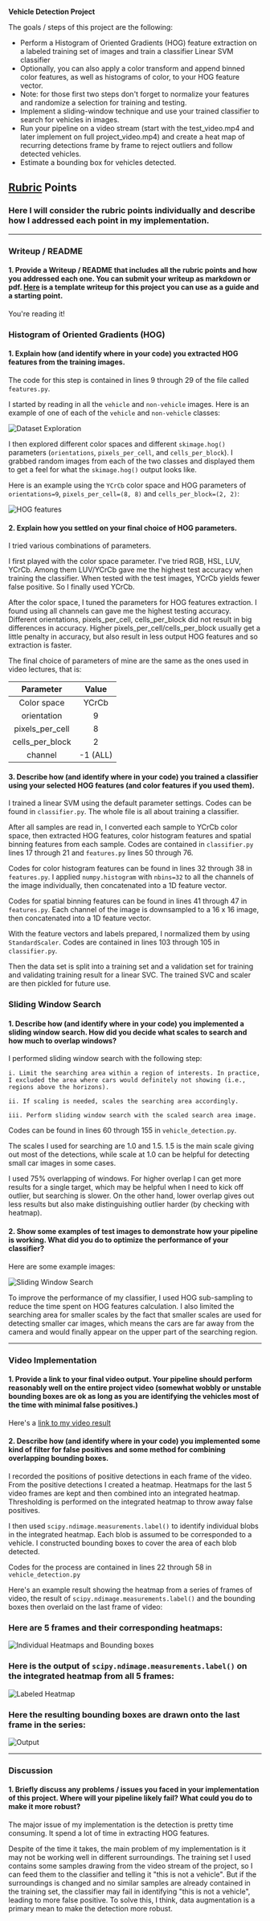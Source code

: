 **Vehicle Detection Project**

The goals / steps of this project are the following:

* Perform a Histogram of Oriented Gradients (HOG) feature extraction on a labeled training set of images and train a classifier Linear SVM classifier
* Optionally, you can also apply a color transform and append binned color features, as well as histograms of color, to your HOG feature vector. 
* Note: for those first two steps don't forget to normalize your features and randomize a selection for training and testing.
* Implement a sliding-window technique and use your trained classifier to search for vehicles in images.
* Run your pipeline on a video stream (start with the test_video.mp4 and later implement on full project_video.mp4) and create a heat map of recurring detections frame by frame to reject outliers and follow detected vehicles.
* Estimate a bounding box for vehicles detected.

[//]: # (Image References)
[image1]: ./output_images/dataset_explore.png
[image2]: ./output_images/hog_features.png
[image3]: ./output_images/sliding_window_search.png
[image4]: ./output_images/heatmap.png
[image5]: ./output_images/labeled_heatmap.png
[image6]: ./output_images/output.png

## [Rubric](https://review.udacity.com/#!/rubrics/513/view) Points
### Here I will consider the rubric points individually and describe how I addressed each point in my implementation.  

---
### Writeup / README

#### 1. Provide a Writeup / README that includes all the rubric points and how you addressed each one.  You can submit your writeup as markdown or pdf.  [Here](https://github.com/udacity/CarND-Vehicle-Detection/blob/master/writeup_template.md) is a template writeup for this project you can use as a guide and a starting point.  

You're reading it!

### Histogram of Oriented Gradients (HOG)

#### 1. Explain how (and identify where in your code) you extracted HOG features from the training images.

The code for this step is contained in lines 9 through 29 of the file called `features.py`.  

I started by reading in all the `vehicle` and `non-vehicle` images.  Here is an example of one of each of the `vehicle` and `non-vehicle` classes:

![Dataset Exploration][image1]

I then explored different color spaces and different `skimage.hog()` parameters (`orientations`, `pixels_per_cell`, and `cells_per_block`).  I grabbed random images from each of the two classes and displayed them to get a feel for what the `skimage.hog()` output looks like.

Here is an example using the `YCrCb` color space and HOG parameters of `orientations=9`, `pixels_per_cell=(8, 8)` and `cells_per_block=(2, 2)`:

![HOG features][image2]

#### 2. Explain how you settled on your final choice of HOG parameters.

I tried various combinations of parameters.

I first played with the color space parameter. I've tried RGB, HSL, LUV, YCrCb. Among them LUV/YCrCb gave me the highest test accuracy when training the classifier. When tested with the test images, YCrCb yields fewer false positive. So I finally used YCrCb.

After the color space, I tuned the parameters for HOG features extraction. I found using all channels can gave me the highest testing accuracy. Different orientations, pixels_per_cell, cells_per_block did not result in big differences in accuracy. Higher pixels_per_cell/cells_per_block usually get a little penalty in accuracy, but also result in less output HOG features and so extraction is faster.

The final choice of parameters of mine are the same as the ones used in video lectures, that is:

| Parameter         | Value    |
|:-----------------:|:--------:|
| Color space       | YCrCb    |
| orientation       | 9        |
| pixels_per_cell   | 8        |
| cells_per_block   | 2        |
| channel           | -1 (ALL) |

#### 3. Describe how (and identify where in your code) you trained a classifier using your selected HOG features (and color features if you used them).

I trained a linear SVM using the default parameter settings. Codes can be found in `classifier.py`. The whole file is all about training a classifier.

After all samples are read in, I converted each sample to YCrCb color space, then extracted HOG features, color histogram features and spatial binning features from each sample. Codes are contained in `classifier.py` lines 17 through 21 and `features.py` lines 50 through 76.

Codes for color histogram features can be found in lines 32 through 38 in `features.py`. I applied `numpy.histogram` with `nbins=32` to all the channels of the image individually, then concatenated into a 1D feature vector.

Codes for spatial binning features can be found in lines 41 through 47 in `features.py`. Each channel of the image is downsampled to a 16 x 16 image, then concatenated into a 1D feature vector.

With the feature vectors and labels prepared, I normalized them by using `StandardScaler`. Codes are contained in lines 103 through 105 in `classifier.py`.

Then the data set is split into a training set and a validation set for training and validating training result for a linear SVC. The trained SVC and scaler are then pickled for future use.

### Sliding Window Search

#### 1. Describe how (and identify where in your code) you implemented a sliding window search.  How did you decide what scales to search and how much to overlap windows?

I performed sliding window search with the following step:

    i. Limit the searching area within a region of interests. In practice, I excluded the area where cars would definitely not showing (i.e., regions above the horizons).
    
    ii. If scaling is needed, scales the searching area accordingly.
    
    iii. Perform sliding window search with the scaled search area image.

Codes can be found in lines 60 through 155 in `vehicle_detection.py`.

The scales I used for searching are 1.0 and 1.5. 1.5 is the main scale giving out most of the detections, while scale at 1.0 can be helpful for detecting small car images in some cases.

I used 75% overlapping of windows. For higher overlap I can get more results for a single target, which may be helpful when I need to kick off outlier, but searching is slower. On the other hand, lower overlap gives out less results but also make distinguishing outlier harder (by checking with heatmap).

#### 2. Show some examples of test images to demonstrate how your pipeline is working.  What did you do to optimize the performance of your classifier?

Here are some example images:

![Sliding Window Search][image3]

To improve the performance of my classifier, I used HOG sub-sampling to reduce the time spent on HOG features calculation. I also limited the searching area for smaller scales by the fact that smaller scales are used for detecting smaller car images, which means the cars are far away from the camera and would finally appear on the upper part of the searching region.

---

### Video Implementation

#### 1. Provide a link to your final video output.  Your pipeline should perform reasonably well on the entire project video (somewhat wobbly or unstable bounding boxes are ok as long as you are identifying the vehicles most of the time with minimal false positives.)
Here's a [link to my video result](./output_images/project_video_output.mp4)


#### 2. Describe how (and identify where in your code) you implemented some kind of filter for false positives and some method for combining overlapping bounding boxes.

I recorded the positions of positive detections in each frame of the video. From the positive detections I created a heatmap. Heatmaps for the last 5 video frames are kept and then combined into an integrated heatmap. Thresholding is performed on the integrated heatmap to throw away false positives.

I then used `scipy.ndimage.measurements.label()` to identify individual blobs in the integrated heatmap. Each blob is assumed to be corresponded to a vehicle. I constructed bounding boxes to cover the area of each blob detected.

Codes for the process are contained in lines 22 through 58 in `vehicle_detection.py`

Here's an example result showing the heatmap from a series of frames of video, the result of `scipy.ndimage.measurements.label()` and the bounding boxes then overlaid on the last frame of video:

### Here are 5 frames and their corresponding heatmaps:

![Individual Heatmaps and Bounding boxes][image4]

### Here is the output of `scipy.ndimage.measurements.label()` on the integrated heatmap from all 5 frames:
![Labeled Heatmap][image5]

### Here the resulting bounding boxes are drawn onto the last frame in the series:
![Output][image6]

---

### Discussion

#### 1. Briefly discuss any problems / issues you faced in your implementation of this project.  Where will your pipeline likely fail?  What could you do to make it more robust?

The major issue of my implementation is the detection is pretty time consuming. It spend a lot of time in extracting HOG features.

Despite of the time it takes, the main problem of my implementation is it may not be working well in different surroundings. The training set I used contains some samples drawing from the video stream of the project, so I can feed them to the classifier and telling it "this is not a vehicle". But if the surroundings is changed and no similar samples are already contained in the training set, the classifier may fail in identifying "this is not a vehicle", leading to more false positive. To solve this, I think, data augmentation is a primary mean to make the detection more robust.

